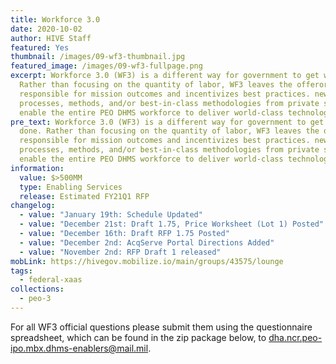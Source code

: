 ```yaml
---
title: Workforce 3.0
date: 2020-10-02
author: HIVE Staff
featured: Yes
thumbnail: /images/09-wf3-thumbnail.jpg
featured_image: /images/09-wf3-fullpage.png
excerpt: Workforce 3.0 (WF3) is a different way for government to get work done.
  Rather than focusing on the quantity of labor, WF3 leaves the offeror
  responsible for mission outcomes and incentivizes best practices. new
  processes, methods, and/or best-in-class methodologies from private sector to
  enable the entire PEO DHMS workforce to deliver world-class technology.
pre_text: Workforce 3.0 (WF3) is a different way for government to get work
  done. Rather than focusing on the quantity of labor, WF3 leaves the offeror
  responsible for mission outcomes and incentivizes best practices. new
  processes, methods, and/or best-in-class methodologies from private sector to
  enable the entire PEO DHMS workforce to deliver world-class technology.
information:
  value: $>500MM
  type: Enabling Services
  release: Estimated FY21Q1 RFP
changelog:
  - value: "January 19th: Schedule Updated"
  - value: "December 21st: Draft 1.75, Price Worksheet (Lot 1) Posted"
  - value: "December 16th: Draft RFP 1.75 Posted"
  - value: "December 2nd: AcqServe Portal Directions Added"
  - value: "November 2nd: RFP Draft 1 released"
mobLink: https://hivegov.mobilize.io/main/groups/43575/lounge
tags:
  - federal-xaas
collections:
  - peo-3
---
```

For all WF3 official questions please submit them using the questionnaire spreadsheet, which can be found in the zip package below, to [dha.ncr.peo-ipo.mbx.dhms-enablers@mail.mil](https://hivegov.mobilize.io/links?lid=0fBoSonL7SMg3IyFiwP9Vg&token=mb315f64376d565f516f64794976542d5a6e5950556c773d3d&url=mailto%3Adha.ncr.peo-ipo.mbx.dhms-enablers%40mail.mil).